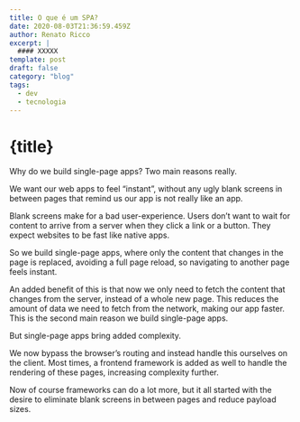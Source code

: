 ```yaml
---
title: O que é um SPA?
date: 2020-08-03T21:36:59.459Z
author: Renato Ricco
excerpt: |
  #### XXXXX
template: post
draft: false
category: "blog"
tags:
  - dev
  - tecnologia
---
```


# {title}


Why do we build single-page apps? Two main reasons really.

We want our web apps to feel “instant”, without any ugly blank screens in between pages that remind us our app is not really like an app.

Blank screens make for a bad user-experience. Users don’t want to wait for content to arrive from a server when they click a link or a button. They expect websites to be fast like native apps.

So we build single-page apps, where only the content that changes in the page is replaced, avoiding a full page reload, so navigating to another page feels instant.

An added benefit of this is that now we only need to fetch the content that changes from the server, instead of a whole new page. This reduces the amount of data we need to fetch from the network, making our app faster. This is the second main reason we build single-page apps.

But single-page apps bring added complexity.

We now bypass the browser’s routing and instead handle this ourselves on the client. Most times, a frontend framework is added as well to handle the rendering of these pages, increasing complexity further.

Now of course frameworks can do a lot more, but it all started with the desire to eliminate blank screens in between pages and reduce payload sizes.